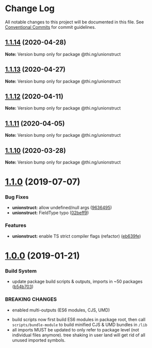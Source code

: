 # Change Log

All notable changes to this project will be documented in this file.
See [Conventional Commits](https://conventionalcommits.org) for commit guidelines.

## [1.1.14](https://github.com/thi-ng/umbrella/compare/@thi.ng/unionstruct@1.1.13...@thi.ng/unionstruct@1.1.14) (2020-04-28)

**Note:** Version bump only for package @thi.ng/unionstruct





## [1.1.13](https://github.com/thi-ng/umbrella/compare/@thi.ng/unionstruct@1.1.12...@thi.ng/unionstruct@1.1.13) (2020-04-27)

**Note:** Version bump only for package @thi.ng/unionstruct





## [1.1.12](https://github.com/thi-ng/umbrella/compare/@thi.ng/unionstruct@1.1.11...@thi.ng/unionstruct@1.1.12) (2020-04-11)

**Note:** Version bump only for package @thi.ng/unionstruct





## [1.1.11](https://github.com/thi-ng/umbrella/compare/@thi.ng/unionstruct@1.1.10...@thi.ng/unionstruct@1.1.11) (2020-04-05)

**Note:** Version bump only for package @thi.ng/unionstruct





## [1.1.10](https://github.com/thi-ng/umbrella/compare/@thi.ng/unionstruct@1.1.9...@thi.ng/unionstruct@1.1.10) (2020-03-28)

**Note:** Version bump only for package @thi.ng/unionstruct





# [1.1.0](https://github.com/thi-ng/umbrella/compare/@thi.ng/unionstruct@1.0.6...@thi.ng/unionstruct@1.1.0) (2019-07-07)

### Bug Fixes

* **unionstruct:** allow undefined/null args ([9636495](https://github.com/thi-ng/umbrella/commit/9636495))
* **unionstruct:** FieldType typo ([02beff9](https://github.com/thi-ng/umbrella/commit/02beff9))

### Features

* **unionstruct:** enable TS strict compiler flags (refactor) ([eb639fe](https://github.com/thi-ng/umbrella/commit/eb639fe))

# [1.0.0](https://github.com/thi-ng/umbrella/compare/@thi.ng/unionstruct@0.1.19...@thi.ng/unionstruct@1.0.0) (2019-01-21)

### Build System

* update package build scripts & outputs, imports in ~50 packages ([b54b703](https://github.com/thi-ng/umbrella/commit/b54b703))

### BREAKING CHANGES

* enabled multi-outputs (ES6 modules, CJS, UMD)

- build scripts now first build ES6 modules in package root, then call
  `scripts/bundle-module` to build minified CJS & UMD bundles in `/lib`
- all imports MUST be updated to only refer to package level
  (not individual files anymore). tree shaking in user land will get rid of
  all unused imported symbols.
